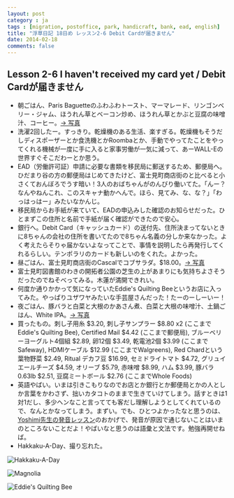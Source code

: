 ```yaml
---
layout: post
category : ja
tags : [migration, postoffice, park, handicraft, bank, ead, english]
title: "浮草日記 18日め レッスン2-6 Debit Cardが届きません"
date: 2014-02-18
comments: false
---
```


## Lesson 2-6 I haven't received my card yet / Debit Cardが届きません

* 朝ごはん、Paris Baguetteのふわふわトースト、マーマレード、リンゴンベリー・ジャム、ほうれん草とベーコン炒め、ほうれん草とかぶと豆腐の味噌汁、コーヒー。[-> 写真](http://instagram.com/p/kp8bgdlDfl/)
* 洗濯2回したー。すっきり。乾燥機のある生活、楽すぎる。乾燥機もそうだしディスポーザーとか食洗機とかRoombaとか、手動でやってたことをやってくれる機械が一度に手に入ると家事労働が一気に減って、あーWALL-Eの世界すぐそこだわーとか思う。
* EAD（労働許可証）申請に必要な書類を移民局に郵送するため、郵便局へ。ひだまり谷の方の郵便局はじめてきたけど、富士見町商店街のと比べると小さくておんぼろでうす暗い！3人のおばちゃんがのんびり働いてた。「んー？なんやねんこれ、このスキャナ動かへんで。ほら、見てみ、な、な？」「わっはっはー」みたいなかんじ。
* 移民局からお手紙が来ていて、EADの申込みした確認のお知らせだった。ひとまずこの住所と名前で手紙が届く確認ができたので安心。
* 銀行へ。Debit Card（キャッシュカード）の送付先、住所決まってないときに8ちゃんの会社の住所を書いてたので8ちゃん名義の分しか来なかった。よく考えたらそりゃ届かないよなってことで、事情を説明したら再発行してくれるらしい。テンポラリのカードも新しいのをくれた。よかった。
* 昼ごはん、富士見町商店街のCascalでコブサラダ。$18.00。[-> 写真](http://instagram.com/p/kp8kt5FDfs/)
* 富士見町図書館のわきの開拓者公園の芝生の上があまりにも気持ちよさそうだったのでねそべってみる。木蓮が満開できれい。&nbsp; 
* 何度か通りかかって気になっていたEddie's Quilting Beeというお店に入ってみた。やっぱりユザワヤみたいな手芸屋さんだった！たーのーしーいー！
* 夜ごはん、豚バラと白菜と大根のかあさん煮、白菜と大根の味噌汁、土鍋ごはん、White IPA。[-> 写真](http://instagram.com/p/kp9MQZFDQo/)
* 買ったもの。刺し子用糸 $3.20, 刺し子サンプラー $8.80 x2 (ここまでEddie's Quilting Bee), Certified Mail $4.42 (ここまで郵便局), ブルーベリーヨーグルト4個組 $2.89, 卵12個 $3.49, 乾電池2個 $3.99 (ここまでSafeway), HDMIケーブル $12.99 (ここまでWalgreens), Red Chardという葉物野菜 $2.49, Ritual デカフ豆 $16.99, セミドライトマト $4.72, グリュイエールチーズ $4.59, オリーブ $5.79, 赤味噌 $8.99, ハム $3.99, 豚バラ0.63lb $2.51, 豆腐ミートボール $2.76 (ここまでWhole Foods)
* 英語やばい。いまは引きこもりなのでお店とか銀行とか郵便局とかの人としか言葉をかわさず、拙いカタコトのままで生きていけてしまう。話すときは1対1だし、多少ヘンなこと言ってても客だし理解しようとしてくれているので、なんとかなってしまう。まずい。でも、ひとつよかったなと思うのは、[Yoshimi先生の発音レッスン](http://y2eh.fromscratch-lab.net/lessonreview.html)のおかげで、発音が原因で通じないことはいまのところないことだよ！やばいなと思うのは語彙と文法です。勉強再開せねば。
* Hakkaku-A-Day、撮り忘れた。


![Hakkaku-A-Day](https://lh3.googleusercontent.com/-78mxx3GNGiE/UwWWIgnGlZI/AAAAAAAB6Dg/sLhXwi4pyVg/w620-h465-no/P1150549.JPG)

![Magnolia](https://lh3.googleusercontent.com/-3fhUBrfOO0s/UwbsdnzZigI/AAAAAAAB6Pk/nmu-GoSJA24/w620-h465-no/P1150539.JPG)

![Eddie's Quilting Bee](https://lh5.googleusercontent.com/-iFflh4oNTiU/Uwbsq1xG_KI/AAAAAAAB6P8/T4fGpFL3kQw/w620-h465-no/P1150524.JPG)